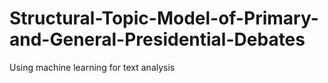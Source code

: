 # Structural-Topic-Model-of-Primary-and-General-Presidential-Debates
Using machine learning for text analysis
